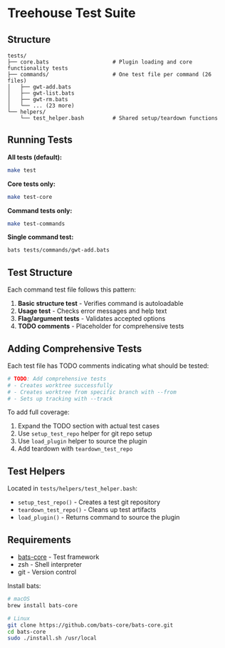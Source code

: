 # Treehouse Test Suite

## Structure

```
tests/
├── core.bats                    # Plugin loading and core functionality tests
├── commands/                    # One test file per command (26 files)
│   ├── gwt-add.bats
│   ├── gwt-list.bats
│   ├── gwt-rm.bats
│   └── ... (23 more)
└── helpers/
    └── test_helper.bash         # Shared setup/teardown functions
```

## Running Tests

**All tests (default):**
```bash
make test
```

**Core tests only:**
```bash
make test-core
```

**Command tests only:**
```bash
make test-commands
```

**Single command test:**
```bash
bats tests/commands/gwt-add.bats
```

## Test Structure

Each command test file follows this pattern:

1. **Basic structure test** - Verifies command is autoloadable
2. **Usage test** - Checks error messages and help text
3. **Flag/argument tests** - Validates accepted options
4. **TODO comments** - Placeholder for comprehensive tests

## Adding Comprehensive Tests

Each test file has TODO comments indicating what should be tested:

```bash
# TODO: Add comprehensive tests
# - Creates worktree successfully
# - Creates worktree from specific branch with --from
# - Sets up tracking with --track
```

To add full coverage:

1. Expand the TODO section with actual test cases
2. Use `setup_test_repo` helper for git repo setup
3. Use `load_plugin` helper to source the plugin
4. Add teardown with `teardown_test_repo`

## Test Helpers

Located in `tests/helpers/test_helper.bash`:

- `setup_test_repo()` - Creates a test git repository
- `teardown_test_repo()` - Cleans up test artifacts
- `load_plugin()` - Returns command to source the plugin

## Requirements

- [bats-core](https://github.com/bats-core/bats-core) - Test framework
- zsh - Shell interpreter
- git - Version control

Install bats:
```bash
# macOS
brew install bats-core

# Linux
git clone https://github.com/bats-core/bats-core.git
cd bats-core
sudo ./install.sh /usr/local
```
